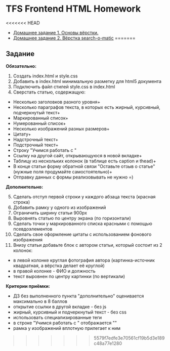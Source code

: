 # TFS Frontend HTML Homework

<<<<<<< HEAD
- [Домашнее задание 1. Основы вёрстки.](./01-basics/README.md)
- [Домашнее задание 2. Вёрстка search-o-matic](./02-search-o-matic-markup/README.md)
=======
## Задание

**Обязательно:**

1. Создать index.html и style.css
2. Добавить в index.html минимальную разметку для html5 документа
3. Подключить файл стилей style.css в index.html
4. Сверстать статью, содержащую:
  - Несколько заголовков разного уровня+
  - Несколько параграфов текста, в которых есть жирный, курсивный, подчеркнутый текст+
  - Маркированный список+
  - Нумерованный список+
  - Несколько изображений разных размеров+
  - Цитату+
  - Надстрочный текст+
  - Подстрочный текст+
  - Строку "Учимся работать с <HTML>"
  - Ссылку на другой сайт, открывающуюся в новой вкладке+
  - Таблицу из нескольких колонок (в таблице есть caption и thead)+
  - В конце статьи форму обратной связи "Оставьте отзыв о статье" (нужные поля продумайте самостоятельно)+
  - Отправку данных с формы реализовывать не нужно =)


**Дополнительно:**

5. Сделать отступ первой строки у каждого абзаца текста (красная строка)
6. Добавить рамку у одного из изображений
7. Ограничить ширину статьи 900px
8. Выровнять статью по центру экрана (по горизонтали)
9. Сделать точки у маркированного списка красными с помощью псевдоэлементов
10. Сделать свое оформление цитаты с использованием фонового изображения
11. Внизу статьи добавьте блок с автором статьи, который состоит из 2 колонок:
  - в левой колонке круглая фотография автора (картинка-источник квадратная, а вёрстка делает её круглой)
  - в правой колонке - ФИО и должность
  - текст выровнен по центру картинки (по вертикали)


**Критерии приёмки:**

- ДЗ без выполненного пункта "дополнительно" оценивается максимально в 8 баллов
- открытие ссылки в другой вкладке - без js
- жирный, курсивный и подчеркнутый текст - без css
- использовать специализированные теги
- в строке "Учимся работать с <HTML>" отображается "<HTML>"
- рамка у изображений вплотную прилегает к ним
>>>>>>> 5579f7edfe3e70561cf19b5d3e189c48a77e1280
